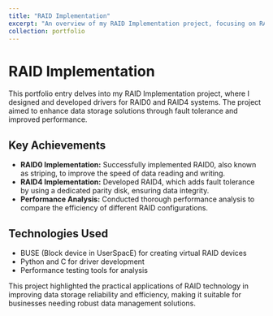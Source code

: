 ```yaml
---
title: "RAID Implementation"
excerpt: "An overview of my RAID Implementation project, focusing on RAID0 and RAID4 configurations.<br/><img src='/images/raid.jpg' width='500' height='300'>"
collection: portfolio
---
```


# RAID Implementation

This portfolio entry delves into my RAID Implementation project, where I designed and developed drivers for RAID0 and RAID4 systems. The project aimed to enhance data storage solutions through fault tolerance and improved performance.

## Key Achievements

- **RAID0 Implementation:** Successfully implemented RAID0, also known as striping, to improve the speed of data reading and writing.
- **RAID4 Implementation:** Developed RAID4, which adds fault tolerance by using a dedicated parity disk, ensuring data integrity.
- **Performance Analysis:** Conducted thorough performance analysis to compare the efficiency of different RAID configurations.

## Technologies Used

- BUSE (Block device in UserSpacE) for creating virtual RAID devices
- Python and C for driver development
- Performance testing tools for analysis

This project highlighted the practical applications of RAID technology in improving data storage reliability and efficiency, making it suitable for businesses needing robust data management solutions.
